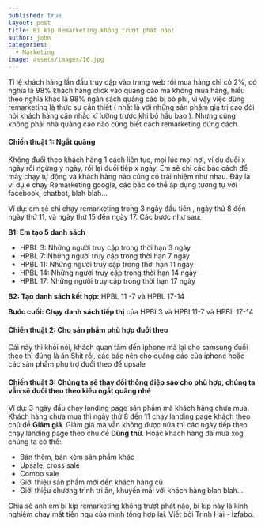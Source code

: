 ```yaml
---
published: true
layout: post
title: Bí kíp Remarketing không trượt phát nào!
author: john
categories:
  - Marketing
image: assets/images/16.jpg
---
```

Tỉ lệ khách hàng lần đầu truy cập vào trang web rồi mua hàng chỉ có 2%, có nghĩa là 98% khách hàng click vào quảng cáo mà không mua hàng, hiểu theo nghĩa khác là 98% ngân sách quảng cáo bị bỏ phí, vì vậy việc dùng remarketing là thực sự cần thiết ( nhất là với những sản phẩm giá trị cao đòi hỏi khách hàng cân nhắc kĩ lưỡng trước khi bỏ hầu bao ). Nhưng cũng không phải nhà quảng cáo nào cũng biết cách remarketing đúng cách.
 
#### Chiến thuật 1: Ngắt quãng

Không đuổi theo khách hàng 1 cách liên tục, mọi lúc mọi nơi, ví dụ đuổi x ngày rồi ngừng y ngày, rồi lại đuổi tiếp x ngày. Em sẽ chỉ các bác cách để máy chạy tự động và khách hàng nào cũng có trải nhiệm như nhau. Đây là ví dụ e chạy Remarketing google, các bác có thể áp dụng tương tự với facebook, chatbot, blah blah...


Ví dụ: em sẽ chỉ chạy remarketing trong 3 ngày đầu tiên , ngày thứ 8 đến ngày thứ 11, và ngày thứ 15 đến ngày 17. Các bước như sau:

**B1: Em tạo 5 danh sách**

- HPBL 3: Những người truy cập trong thời hạn 3 ngày
- HPBL 7: Những người truy cập trong thời hạn 7 ngày
- HPBL 11: Những người truy cập trong thời hạn 11 ngày
- HPBL 14: Những người truy cập trong thời hạn 14 ngày
- HPBL 17: Những người truy cập trong thời hạn 17 ngày

**B2: Tạo danh sách kết hợp:** HPBL 11 -7 và HPBL 17-14

**Bước cuối: Chạy danh sách tiếp thị** của HPBL3 và HPBL11-7 và HPBL 17-14

#### Chiển thuật 2: Cho sản phẩm phù hợp đuổi theo

Cái này thì khỏi nói, khách quan tâm đến iphone mà lại cho samsung đuổi theo thì đúng là ăn Shit rồi, các bác nên cho quảng cáo của iphone hoặc các sản phẩm phụ trợ đuổi theo để upsale
 
#### Chiến thuật 3: Chúng ta sẽ thay đổi thông điệp sao cho phù hợp, chúng ta vẫn sẽ đuổi theo theo kiểu ngắt quãng nhé

Ví dụ: 3 ngày đầu chạy landing page sản phẩm mà khách hàng chưa mua. Khách hàng chưa mua thì ngày thứ 8 đến 11 chạy landing page khách theo chủ đề **Giảm giá**. Giảm giá mà vẫn không được nữa thì các ngày tiếp theo chạy landing page theo chủ đề **Dùng thử**. Hoặc khách hàng đã mua xog chúng ta có thể:

- Bán thêm, bán kèm sản phẩm khác
- Upsale, cross sale
- Combo sale
- Giới thiệu sản phẩm mới đến khách hàng cũ
- Giới thiệu chương trình tri ân, khuyến mãi với khách hàng blah blah...

Chia sẻ anh em bí kíp remarketing không trượt phát nào, bí kíp này là kinh nghiệm chạy mất tiền ngu của mình tổng hợp lại. Viết bởi Trịnh Hải - Izfabo.
